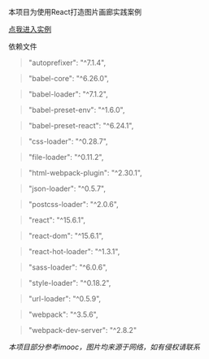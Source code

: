 本项目为使用React打造图片画廊实践案例

[点我进入实例](https://www.dark-wing.com/2017/09/17/Gallery-by-React/)

依赖文件
>"autoprefixer": "^7.1.4",

>"babel-core": "^6.26.0",

>"babel-loader": "^7.1.2",

>"babel-preset-env": "^1.6.0",

>"babel-preset-react": "^6.24.1",

>"css-loader": "^0.28.7",

>"file-loader": "^0.11.2",

>"html-webpack-plugin": "^2.30.1",

>"json-loader": "^0.5.7",

>"postcss-loader": "^2.0.6",

>"react": "^15.6.1",

>"react-dom": "^15.6.1",

>"react-hot-loader": "^1.3.1",

>"sass-loader": "^6.0.6",

>"style-loader": "^0.18.2",

>"url-loader": "^0.5.9",

>"webpack": "^3.5.6",

>"webpack-dev-server": "^2.8.2"


*本项目部分参考imooc，图片均来源于网络，如有侵权请联系*
